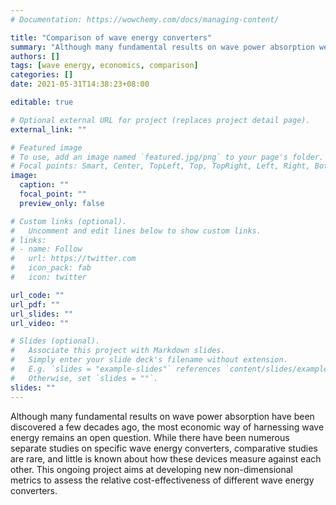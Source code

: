 ```yaml
---
# Documentation: https://wowchemy.com/docs/managing-content/

title: "Comparison of wave energy converters"
summary: "Although many fundamental results on wave power absorption were discovered in the 1970s and 80s, the most economic way of harnessing wave energy remains an open question. This ongoing project aims at developing new non-dimensional metrics to assess the relative cost-effectiveness of different wave energy converters."
authors: []
tags: [wave energy, economics, comparison]
categories: []
date: 2021-05-31T14:38:23+08:00

editable: true

# Optional external URL for project (replaces project detail page).
external_link: ""

# Featured image
# To use, add an image named `featured.jpg/png` to your page's folder.
# Focal points: Smart, Center, TopLeft, Top, TopRight, Left, Right, BottomLeft, Bottom, BottomRight.
image:
  caption: ""
  focal_point: ""
  preview_only: false

# Custom links (optional).
#   Uncomment and edit lines below to show custom links.
# links:
# - name: Follow
#   url: https://twitter.com
#   icon_pack: fab
#   icon: twitter

url_code: ""
url_pdf: ""
url_slides: ""
url_video: ""

# Slides (optional).
#   Associate this project with Markdown slides.
#   Simply enter your slide deck's filename without extension.
#   E.g. `slides = "example-slides"` references `content/slides/example-slides.md`.
#   Otherwise, set `slides = ""`.
slides: ""
---
```


Although many fundamental results on wave power absorption have been discovered a few decades ago, the most economic way of harnessing wave energy remains an open question. While there have been numerous separate studies on specific wave energy converters, comparative studies are rare, and little is known about how these devices measure against each other. This ongoing project aims at developing new non-dimensional metrics to assess the relative cost-effectiveness of different wave energy converters.
